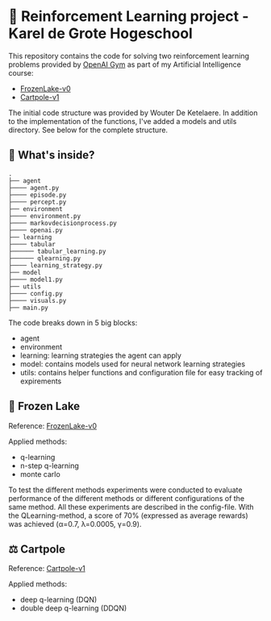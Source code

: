 # 🤖 Reinforcement Learning project - Karel de Grote Hogeschool

This repository contains the code for solving two reinforcement learning problems provided by [OpenAI Gym](https://gym.openai.com/) as part of my Artificial Intelligence course: 
* [FrozenLake-v0](https://gym.openai.com/envs/FrozenLake-v0/)
* [Cartpole-v1](https://gym.openai.com/envs/CartPole-v1/)

The initial code structure was provided by Wouter De Ketelaere. In addition to the implementation of the functions, I've added a models and utils directory. See below for the complete structure.

## 🧐 What's inside?
    .
    ├── agent
    ├──── agent.py
    ├──── episode.py
    ├──── percept.py            
    ├── environment
    ├──── environment.py
    ├──── markovdecisionprocess.py
    ├──── openai.py            
    ├── learning
    ├──── tabular
    ├────── tabular_learning.py
    ├────── qlearning.py        
    ├──── learning_strategy.py        
    ├── model
    ├──── model1.py
    ├── utils
    ├──── config.py
    ├──── visuals.py        
    ├── main.py

The code breaks down in 5 big blocks:
* agent
* environment
* learning: learning strategies the agent can apply
* model: contains models used for neural network learning strategies
* utils: contains helper functions and configuration file for easy tracking of expirements

## 🧊 Frozen Lake
Reference: [FrozenLake-v0](https://gym.openai.com/envs/FrozenLake-v0/)

Applied methods:
* q-learning
* n-step q-learning
* monte carlo

To test the different methods experiments were conducted to evaluate performance of the different methods or different configurations of the same method. All these experiments are described in the config-file. With the QLearning-method, a score of 70% (expressed as average rewards) was achieved (α=0.7, λ=0.0005, γ=0.9).

## ⚖️ Cartpole
Reference: [Cartpole-v1](https://gym.openai.com/envs/CartPole-v1/)

Applied methods:
* deep q-learning (DQN)
* double deep q-learning (DDQN)
